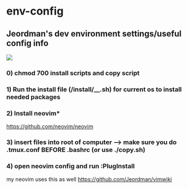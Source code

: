 # env-config


## Jeordman's dev environment settings/useful config info

![](https://media.giphy.com/media/fh6nwbYdOZ18ObiAf8/giphy.gif)

### 0) chmod 700 install scripts and copy script
### 1) Run the install file (/install/__.sh) for current os to install needed packages
### 2) Install neovim*
https://github.com/neovim/neovim
### 3) insert files into root of computer --> make sure you do .tmux.conf BEFORE .bashrc (or use ./copy.sh)
### 4) open neovim config and run :PlugInstall

my neovim uses this as well
https://github.com/Jeordman/vimwiki

